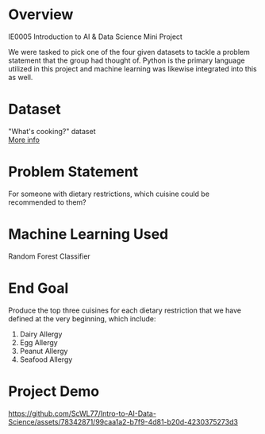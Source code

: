 # Overview
IE0005 Introduction to AI &amp; Data Science Mini Project

We were tasked to pick one of the four given datasets to tackle a problem statement that the group had thought of. Python is the primary language utilized in this project and machine learning was likewise integrated into this as well.

# Dataset
"What's cooking?" dataset  
[More info](https://www.kaggle.com/competitions/whats-cooking/data)
  
# Problem Statement
For someone with dietary restrictions, which cuisine could be recommended to them?

# Machine Learning Used
Random Forest Classifier

# End Goal
Produce the top three cuisines for each dietary restriction that we have defined at the very beginning, which include:
1) Dairy Allergy
2) Egg Allergy
3) Peanut Allergy
4) Seafood Allergy

# Project Demo

https://github.com/ScWL77/Intro-to-AI-Data-Science/assets/78342871/99caa1a2-b7f9-4d81-b20d-4230375273d3


